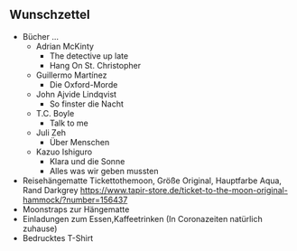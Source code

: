 ## Wunschzettel
* Bücher ...
  * Adrian McKinty
    * The detective up late
    * Hang On St. Christopher
  * Guillermo Martínez
    * Die Oxford-Morde
  * John Ajvide Lindqvist
    * So finster die Nacht
  * T.C. Boyle
    * Talk to me
  * Juli Zeh
    * Über Menschen
  * Kazuo Ishiguro
    * Klara und die Sonne
    * Alles was wir geben mussten
* Reisehängematte Tickettothemoon, Größe Original, Hauptfarbe Aqua, Rand Darkgrey
https://www.tapir-store.de/ticket-to-the-moon-original-hammock/?number=156437
* Moonstraps zur Hängematte
* Einladungen zum Essen,Kaffeetrinken (In Coronazeiten natürlich zuhause)
* Bedrucktes T-Shirt
